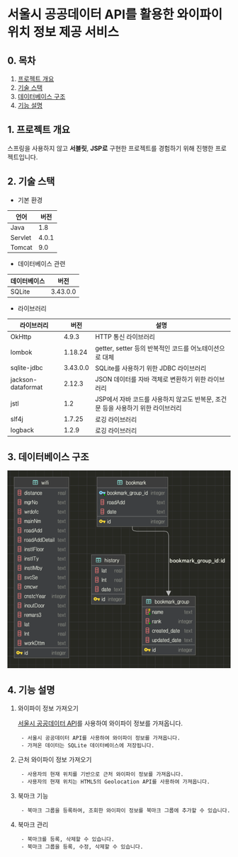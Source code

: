 # 서울시 공공데이터 API를 활용한 와이파이 위치 정보 제공 서비스

## 0. 목차

1. [프로젝트 개요](#1.-프로젝트-개요)
3. [기술 스택](#2.-기술-스택)
3. [데이터베이스 구조](#3.-데이터베이스-구조)
4. [기능 설명](#4.기능-설명)

<a name="1.-프로젝트-개요"></a>

## 1. 프로젝트 개요

스프링을 사용하지 않고 **서블릿**, **JSP로** 구현한 프로젝트를 경험하기 위해 진행한 프로젝트입니다.

<a name="2.-기술-스택"></a>

## 2. 기술 스택

- 기본 환경

| 언어      | 버전    |
|---------|-------|
| Java    | 1.8   |
| Servlet | 4.0.1 |
| Tomcat  | 9.0   |

- 데이터베이스 관련

| 데이터베이스 | 버전       |
|--------|----------|
| SQLite | 3.43.0.0 |

- 라이브러리

| 라이브러리              | 버전       | 설명                                              |
|--------------------|----------|-------------------------------------------------|
| OkHttp             | 4.9.3    | HTTP 통신 라이브러리                                   |
| lombok             | 1.18.24  | getter, setter 등의 반복적인 코드를 어노테이션으로 대체           |
| sqlite-jdbc        | 3.43.0.0 | SQLite를 사용하기 위한 JDBC 라이브러리                      |
| jackson-dataformat | 2.12.3   | JSON 데이터를 자바 객체로 변환하기 위한 라이브러리                  |
| jstl               | 1.2      | JSP에서 자바 코드를 사용하지 않고도 반복문, 조건문 등을 사용하기 위한 라이브러리 |
| slf4j              | 1.7.25   | 로깅 라이브러리                                        |
| logback            | 1.2.9    | 로깅 라이브러리                                        |

<a name="3.-데이터베이스-구조"></a>

## 3. 데이터베이스 구조

![](images/73a04655.png)

<a name="4.기능-설명"></a>

## 4. 기능 설명

1. 와이파이 정보 가져오기

   [서울시 공공데이터 API](https://data.seoul.go.kr/dataList/OA-20883/S/1/datasetView.do)를 사용하여 와이파이 정보를 가져옵니다.

        - 서울시 공공데이터 API를 사용하여 와이파이 정보를 가져옵니다.
        - 가져온 데이터는 SQLite 데이터베이스에 저장됩니다.
2. 근처 와이파이 정보 가져오기

        - 사용자의 현재 위치를 기반으로 근처 와이파이 정보를 가져옵니다.
        - 사용자의 현재 위치는 HTML5의 Geolocation API를 사용하여 가져옵니다.
3. 북마크 기능

        - 북마크 그룹을 등록하여, 조회한 와이파이 정보를 북마크 그룹에 추가할 수 있습니다. 
4. 북마크 관리

        - 북마크를 등록, 삭제할 수 있습니다.
        - 북마크 그룹을 등록, 수정, 삭제할 수 있습니다.